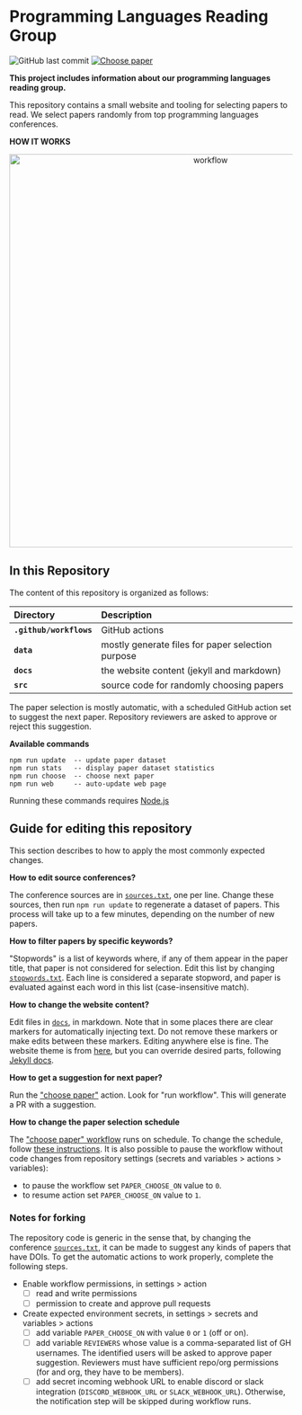 # Programming Languages Reading Group

![GitHub last commit](https://img.shields.io/github/last-commit/the-au-forml-lab/plgroup)
[![Choose paper](https://github.com/the-au-forml-lab/plgroup/actions/workflows/choose.yaml/badge.svg)](https://github.com/the-au-forml-lab/plgroup/actions/workflows/choose.yaml)

**This project includes information about our programming languages reading group.**

This repository contains a small website and tooling for selecting papers to read.
We select papers randomly from top programming languages conferences.

**HOW IT WORKS**

<p align="center">
<img width="700" alt="workflow" src='https://raw.githubusercontent.com/the-au-forml-lab/plgroup/main/.github/assets/workflow.png' />
</p>

## In this Repository

The content of this repository is organized as follows:

| Directory               | Description                                       |
|:------------------------|:--------------------------------------------------|
| **`.github/workflows`** | GitHub actions                                    |
| **`data`**              | mostly generate files for paper selection purpose |
| **`docs`**              | the website content (jekyll and markdown)         |
| **`src`**               | source code for randomly choosing papers          |

The paper selection is mostly automatic, with a scheduled GitHub action set to suggest the next paper.
Repository reviewers are asked to approve or reject this suggestion.

**Available commands**

```
npm run update  -- update paper dataset
npm run stats   -- display paper dataset statistics
npm run choose  -- choose next paper
npm run web     -- auto-update web page 
```

Running these commands requires [Node.js](https://nodejs.org/en/download/)

## Guide for editing this repository

This section describes to how to apply the most commonly expected changes.

**How to edit source conferences?**

The conference sources are in [`sources.txt`](data/sources.txt), one per line.
Change these sources, then run `npm run update` to regenerate a dataset of papers.
This process will take up to a few minutes, depending on the number of new papers.

**How to filter papers by specific keywords?**

"Stopwords" is a list of keywords where, if any of them appear in the paper title, that paper is not considered for selection.
Edit this list by changing [`stopwords.txt`](data/stopwords.txt).
Each line is considered a separate stopword, and paper is evaluated against each word in this list (case-insensitive match).

**How to change the website content?**

Edit files in [`docs`](docs), in markdown. Note that in some places there are clear markers for automatically injecting text.
Do not remove these markers or make edits between these markers.
Editing anywhere else is fine.
The website theme is from [here](https://github.com/the-au-forml-lab/the-au-forml-lab.github.io), but you can override desired parts, following [Jekyll docs](https://jekyllrb.com/docs/themes/#overriding-theme-defaults).

**How to get a suggestion for next paper?**

Run the ["choose paper"](https://github.com/the-au-forml-lab/plgroup/actions) action. Look for "run workflow".
This will generate a PR with a suggestion.

**How to change the paper selection schedule**

The ["choose paper" workflow](https://github.com/the-au-forml-lab/plgroup/blob/main/.github/workflows/choose.yaml) runs on schedule.
To change the schedule, follow [these instructions](https://docs.github.com/en/actions/using-workflows/events-that-trigger-workflows#schedule).
It is also possible to pause the workflow without code changes from repository settings (secrets and variables > actions > variables):

- to pause the workflow set `PAPER_CHOOSE_ON` value to `0`. 
- to resume action set `PAPER_CHOOSE_ON` value to `1`.

### Notes for forking

The repository code is generic in the sense that, by changing the conference [`sources.txt`](data/sources.txt), it can be made to suggest any kinds of papers that have DOIs.
To get the automatic actions to work properly, complete the following steps.

- Enable workflow permissions, in settings > action
  - [ ] read and write permissions
  - [ ] permission to create and approve pull requests
- Create expected environment secrets, in settings > secrets and variables > actions
  - [ ] add variable `PAPER_CHOOSE_ON` with value `0` or `1` (off or on).
  - [ ] add variable `REVIEWERS` whose value is a comma-separated list of GH usernames. The identified users will be asked to approve paper suggestion. Reviewers must have sufficient repo/org permissions (for and org, they have to be members). 
  - [ ] add secret incoming webhook URL to enable discord or slack integration (`DISCORD_WEBHOOK_URL` or `SLACK_WEBHOOK_URL`). 
    Otherwise, the notification step will be skipped during workflow runs.
